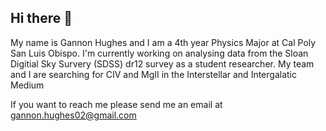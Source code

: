 ## Hi there 👋
My name is Gannon Hughes and I am a 4th year Physics Major at Cal Poly San Luis Obispo.
I'm currently working on analysing data from the Sloan Digitial Sky Survery (SDSS) dr12 survey as a student researcher. My team and I are searching for CIV and MgII in the Interstellar and Intergalatic Medium

If you want to reach me please send me an email at gannon.hughes02@gmail.com

<!--
**GannonHughes/GannonHughes** is a ✨ _special_ ✨ repository because its `README.md` (this file) appears on your GitHub profile.

Here are some ideas to get you started:

- 🔭 I’m currently working on ...
- 🌱 I’m currently learning ...
- 👯 I’m looking to collaborate on ...
- 🤔 I’m looking for help with ...
- 💬 Ask me about ...
- 📫 How to reach me: ...
- 😄 Pronouns: ...
- ⚡ Fun fact: ...
-->
